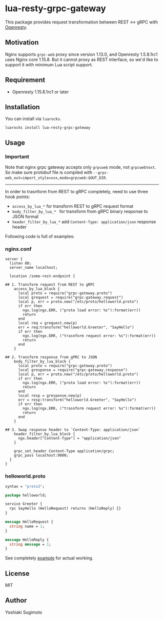 # lua-resty-grpc-gateway

This package provides request transformation between REST &lt;-&gt; gRPC with [Openresty](https://openresty.org/).

## Motivation

Nginx supports `grpc-web` proxy since version 1.13.0, and Openresty 1.5.8.1rc1 uses Nginx core 1.15.8.
But it cannot proxy as REST interface, so we'd like to support it with minimum Lua script support.

## Requirement

- Openresty 1.15.8.1rc1 or later

## Installation

You can install via `luarocks`.

```
luarocks install lua-resty-grpc-gateway
```

## Usage

### Important

Note that nginx grpc gateway accepts only `grpcweb` mode, not `grpcwebtext`.
So make sure protobuf file is compiled with `--grpc-web_out=import_style=xxx,mode=grpcweb:$OUT_DIR`.

---

In order to trasnform from REST to gRPC completely, need to use three hook points:

- `access_by_lua_*` for transform REST to gRPC request format
- `body_filter_by_lua_* ` for transform from gRPC binary response to JSON format
- `header_filter_by_lua_*` add `Content-Type: application/json` response header

Following code is full of examples:

### nginx.conf

```nginx configuration file
server {
  listen 80;
  server_name localhost;

  location /some-rest-endpoint {

## 1. Transform request from REST to gRPC
    access_by_lua_block {
      local proto = require("grpc-gateway.proto")
      local grequest = require("grpc-gateway.request")
      local p, err = proto.new("/etc/proto/helloworld.proto")
      if err then
        ngx.log(ngx.ERR, ("proto load error: %s"):format(err))
        return
      end
      local req = grequest.new(p)
      err = req:transform("helloworld.Greeter", "SayHello")
      if err then
        ngx.log(ngx.ERR, ("trasnform request error: %s"):format(err))
        return
      end
    }

## 2. Transform response from gPRC to JSON
    body_filter_by_lua_block {
      local proto = require("grpc-gateway.proto")
      local gresponse = require("grpc-gateway.response")
      local p, err = proto.new("/etc/proto/helloworld.proto")
      if err then
        ngx.log(ngx.ERR, ("proto load error: %s"):format(err))
        return
      end
      local resp = gresponse.new(p)
      err = resp:transform("helloworld.Greeter", "SayHello")
      if err then
        ngx.log(ngx.ERR, ("trasnform request error: %s"):format(err))
        return
      end
    }

## 3. Swap response header to `Content-Type: application/json`
    header_filter_by_lua_block {
      ngx.header["Content-Type"] = "application/json"
    }

    grpc_set_header Content-Type application/grpc;
    grpc_pass localhost:9000;
  }
}
```

### helloworld.proto

```protobuf
syntax = "proto3";

package helloworld;

service Greeter {
  rpc SayHello (HelloRequest) returns (HelloReply) {}
}

message HelloRequest {
  string name = 1;
}

message HelloReply {
  string message = 1;
}
```

See completely [example](https://github.com/ysugimoto/lua-resty-grpc-gateway/tree/master/example) for actual working.

## License

MIT

## Author

Yoshiaki Sugimoto



